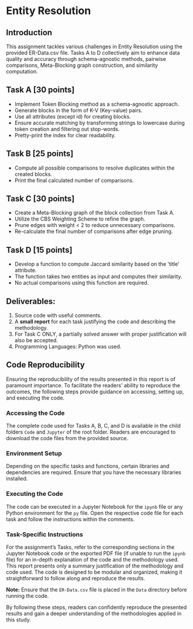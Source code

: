 # Entity Resolution

## Introduction
This assignment tackles various challenges in Entity Resolution using the provided ER-Data.csv file. Tasks A to D collectively aim to enhance data quality and accuracy through schema-agnostic methods, pairwise comparisons, Meta-Blocking graph construction, and similarity computation.

## Task A [30 points]
- Implement Token Blocking method as a schema-agnostic approach.
- Generate blocks in the form of K-V (Key-value) pairs.
- Use all attributes (except id) for creating blocks.
- Ensure accurate matching by transforming strings to lowercase during token creation and filtering out stop-words.
- Pretty-print the index for clear readability.

## Task B [25 points]
- Compute all possible comparisons to resolve duplicates within the created blocks.
- Print the final calculated number of comparisons.

## Task C [30 points]
- Create a Meta-Blocking graph of the block collection from Task A.
- Utilize the CBS Weighting Scheme to refine the graph.
- Prune edges with weight < 2 to reduce unnecessary comparisons.
- Re-calculate the final number of comparisons after edge pruning.

## Task D [15 points]
- Develop a function to compute Jaccard similarity based on the 'title' attribute.
- The function takes two entities as input and computes their similarity.
- No actual comparisons using this function are required.

## Deliverables:
1. Source code with useful comments.
2. A **small report** for each task justifying the code and describing the methodology.
3. For Task C ONLY, a partially solved answer with proper justification will also be accepted.
4. Programming Languages: Python was used.

## Code Reproducibility
Ensuring the reproducibility of the results presented in this report is of paramount importance. To facilitate the readers' ability to reproduce the outcomes, the following steps provide guidance on accessing, setting up, and executing the code.

### Accessing the Code
The complete code used for Tasks A, B, C, and D is available in the child folders `Code` and `Jupyter` of the root folder. Readers are encouraged to download the code files from the provided source.

### Environment Setup
Depending on the specific tasks and functions, certain libraries and dependencies are required. Ensure that you have the necessary libraries installed.

### Executing the Code
The code can be executed in a Jupyter Notebook for the `ipynb` file or any Python environment for the `py` file. Open the respective code file for each task and follow the instructions within the comments.

### Task-Specific Instructions
For the assignment’s Tasks, refer to the corresponding sections in the Jupyter Notebook code or the exported PDF file (if unable to run the `ipynb` file) for an in-depth explanation of the code and the methodology used. This report presents only a summary justification of the methodology and code used. The code is designed to be modular and organized, making it straightforward to follow along and reproduce the results.

**Note:** Ensure that the `ER-Data.csv` file is placed in the `Data` directory before running the code.

By following these steps, readers can confidently reproduce the presented results and gain a deeper understanding of the methodologies applied in this study.
